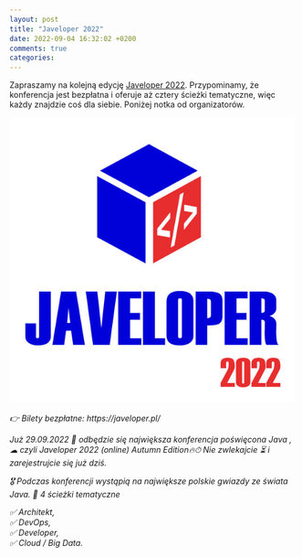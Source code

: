 ```yaml
---
layout: post
title: "Javeloper 2022"
date: 2022-09-04 16:32:02 +0200
comments: true
categories: 
---
```

Zapraszamy na kolejną edycję <a href="https://javeloper.pl/" target="_blank">Javeloper 2022</a>. Przypominamy, że konferencja jest bezpłatna i oferuje aż cztery ścieżki tematyczne, więc każdy znajdzie coś dla siebie. Poniżej notka od organizatorów.

<a href="https://javeloper.pl/" target="_blank"><img src="/images/javeloper22.jpg" width="500px" height="500px" alt="Javeloper" class="center"></a>

<i>
	👉 Bilety bezpłatne: https://javeloper.pl/ 

Już 29.09.2022 📆 odbędzie się największa konferencja poświęcona Java ,☁ czyli Javeloper 2022 (online) Autumn Edition🔥⏱ Nie zwlekajcie ⏳ i zarejestrujcie się już dziś. 

🎖 Podczas konferencji wystąpią na największe polskie gwiazdy ze świata Java. 
👊 4 ścieżki tematyczne 

<ul style="list-style-type: none; padding: 0;">
<li>✅ Architekt,
<li>✅ DevOps,
<li>✅ Developer, 
<li>✅ Cloud / Big Data.
</ul>
</i>